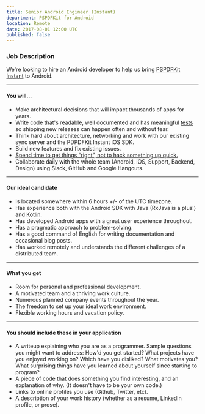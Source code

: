 ```yaml
---
title: Senior Android Engineer (Instant)
department: PSPDFKit for Android
location: Remote
date: 2017-08-01 12:00 UTC
published: false
---
```


### Job Description

We're looking to hire an Android developer to help us bring [PSPDFKit Instant](/instant) to Android.

* * *

#### You will…

*   Make architectural decisions that will impact thousands of apps for years.
*   Write code that's readable, well documented and has meaningful [tests](/blog/2016/e2e-testing/) so shipping new releases can happen often and without fear.
*   Think hard about architecture, networking and work with our existing sync server and the PDPDFKit Instant iOS SDK.
*   Build new features and fix existing issues.
*   [Spend time to get things “right”, not to hack something up quick.](/blog/2016/writing-good-bug-reports/)
*   Collaborate daily with the whole team (Android, iOS, Support, Backend, Design) using Slack, GitHub and Google Hangouts.

* * *

#### Our ideal candidate

*   Is located somewhere within 6 hours +/- of the UTC timezone.
*   Has experience both with the Android SDK with Java (RxJava is a plus!) and [Kotlin](/blog/2016/kotlin-ready-online-guides/).
*   Has developed Android apps with a great user experience throughout.
*   Has a pragmatic approach to problem-solving.
*   Has a good command of English for writing documentation and occasional blog posts.
*   Has worked remotely and understands the different challenges of a distributed team.

* * *

#### What you get

*   Room for personal and professional development.
*   A motivated team and a thriving work culture.
*   Numerous planned company events throughout the year.
*   The freedom to set up your ideal work environment.
*   Flexible working hours and vacation policy.

* * *

#### You should include these in your application

*   A writeup explaining who you are as a programmer. Sample questions you might want to address: How'd you get started? What projects have you enjoyed working on? Which have you disliked? What motivates you? What surprising things have you learned about yourself since starting to program?
*   A piece of code that does something you find interesting, and an explanation of why. (It doesn't have to be your own code.)
*   Links to online profiles you use (Github, Twitter, etc).
*   A description of your work history (whether as a resume, LinkedIn profile, or prose).
